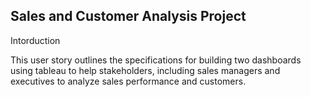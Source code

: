 ## Sales and Customer Analysis Project

Intorduction

This user story outlines the specifications for building two dashboards using tableau to help stakeholders, including sales managers and executives to analyze sales performance and customers. 

